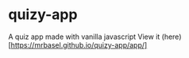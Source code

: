 # quizy-app
A quiz app made with vanilla javascript
View it (here)[https://mrbasel.github.io/quizy-app/app/]

